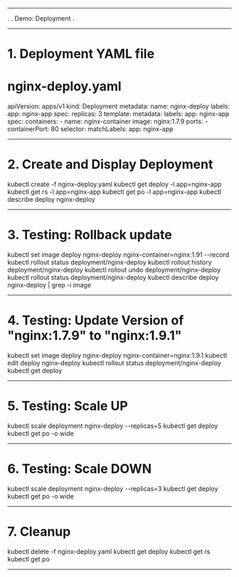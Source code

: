 
*******************************************************************
.
. Demo: Deployment 
.

*******************************************************************

# 1. Deployment YAML file

# nginx-deploy.yaml
apiVersion: apps/v1
kind: Deployment
metadata:
  name: nginx-deploy
  labels:
    app: nginx-app
spec:
  replicas: 3
  template:
    metadata:
      labels:
        app: nginx-app
    spec:
      containers:
      - name: nginx-container
        image: nginx:1.7.9
        ports:
        - containerPort: 80
  selector:
    matchLabels:
      app: nginx-app

*******************************************************************
# 2. Create and Display Deployment

kubectl create -f nginx-deploy.yaml 
kubectl get deploy -l app=nginx-app
kubectl get rs -l app=nginx-app
kubectl get po -l app=nginx-app
kubectl describe deploy nginx-deploy

*******************************************************************
# 3. Testing: Rollback update 

kubectl set image deploy nginx-deploy nginx-container=nginx:1.91 --record
kubectl rollout status deployment/nginx-deploy
kubectl rollout history deployment/nginx-deploy
kubectl rollout undo deployment/nginx-deploy
kubectl rollout status deployment/nginx-deploy
kubectl describe deploy nginx-deploy | grep -i image

*******************************************************************
# 4. Testing: Update Version of "nginx:1.7.9"  to "nginx:1.9.1"

kubectl set image deploy nginx-deploy nginx-container=nginx:1.9.1
kubectl edit deploy nginx-deploy
kubectl rollout status deployment/nginx-deploy
kubectl get deploy

*******************************************************************
# 5. Testing: Scale UP

kubectl scale deployment nginx-deploy --replicas=5
kubectl get deploy
kubectl get po -o wide

*******************************************************************
# 6. Testing: Scale DOWN

kubectl scale deployment nginx-deploy --replicas=3
kubectl get deploy
kubectl get po -o wide
   
*******************************************************************

# 7. Cleanup

kubectl delete -f nginx-deploy.yaml
kubectl get deploy
kubectl get rs
kubectl get po 

*******************************************************************


 
